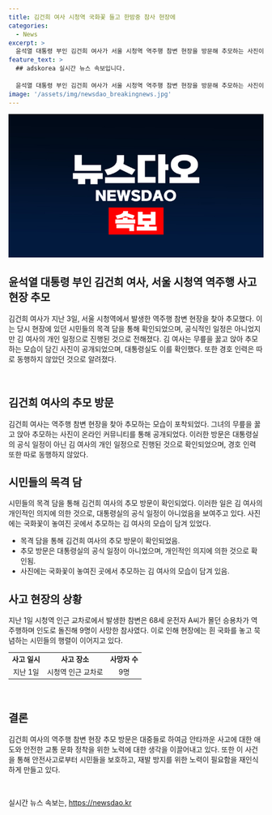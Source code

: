 ```yaml
---
title: 김건희 여사 시청역 국화꽃 들고 한밤중 참사 현장에
categories:
  - News
excerpt: >
  윤석열 대통령 부인 김건희 여사가 서울 시청역 역주행 참변 현장을 방문해 추모하는 사진이 온라인에 공개되었고, 이로 인해 화제가 되고 있다. 김 여사는 국화가 놓인 곳에서 무릎을 꿇고 앉아 추모하는 모습이 담겨 있으며, 대통령실은 해당 사실을 확인했다. 이는 김 여사의 개인 일정으로, 경호 인력 없이 진행된 것으로 알려졌다. 지난 1일 발생한 참사로 9명이 사망한 이 사건은 여전히 국민들의 관심을 끌고 있다.
feature_text: >
  ## adskorea 실시간 뉴스 속보입니다.

  윤석열 대통령 부인 김건희 여사가 서울 시청역 역주행 참변 현장을 방문해 추모하는 사진이 온라인에 공개되었고, 이로 인해 화제가 되고 있다. 김 여사는 국화가 놓인 곳에서 무릎을 꿇고 앉아 추모하는 모습이 담겨 있으며, 대통령실은 해당 사실을 확인했다. 이는 김 여사의 개인 일정으로, 경호 인력 없이 진행된 것으로 알려졌다. 지난 1일 발생한 참사로 9명이 사망한 이 사건은 여전히 국민들의 관심을 끌고 있다.
image: '/assets/img/newsdao_breakingnews.jpg'
---
```


<p><img src="/assets/img/newsdao_breakingnews.jpg" alt="adskorea 속보" /></p>

<h2 data-ke-size="size26">윤석열 대통령 부인 김건희 여사, 서울 시청역 역주행 사고 현장 추모</h2>

<p>김건희 여사가 지난 3일, 서울 시청역에서 발생한 역주행 참변 현장을 찾아 추모했다. 이는 당시 현장에 있던 시민들의 목격 담을 통해 확인되었으며, 공식적인 일정은 아니었지만 김 여사의 개인 일정으로 진행된 것으로 전해졌다. 김 여사는 무릎을 꿇고 앉아 추모하는 모습이 담긴 사진이 공개되었으며, 대통령실도 이를 확인했다. 또한 경호 인력은 따로 동행하지 않았던 것으로 알려졌다.</p>

<p data-ke-size="size16">&nbsp;</p>

<h2 data-ke-size="size26">김건희 여사의 추모 방문</h2>

<p>김건희 여사는 역주행 참변 현장을 찾아 추모하는 모습이 포착되었다. 그녀의 무릎을 꿇고 앉아 추모하는 사진이 온라인 커뮤니티를 통해 공개되었다. 이러한 방문은 대통령실의 공식 일정이 아닌 김 여사의 개인 일정으로 진행된 것으로 확인되었으며, 경호 인력 또한 따로 동행하지 않았다.</p>

<h2 data-ke-size="size26">시민들의 목격 담</h2>

<p>시민들의 목격 담을 통해 김건희 여사의 추모 방문이 확인되었다. 이러한 일은 김 여사의 개인적인 의지에 의한 것으로, 대통령실의 공식 일정이 아니었음을 보여주고 있다. 사진에는 국화꽃이 놓여진 곳에서 추모하는 김 여사의 모습이 담겨 있었다.</p>

<ul>
  <li>목격 담을 통해 김건희 여사의 추모 방문이 확인되었음.</li>
  <li>추모 방문은 대통령실의 공식 일정이 아니었으며, 개인적인 의지에 의한 것으로 확인됨.</li>
  <li>사진에는 국화꽃이 놓여진 곳에서 추모하는 김 여사의 모습이 담겨 있음.</li>
</ul>

<h2 data-ke-size="size26">사고 현장의 상황</h2>

<p>지난 1일 시청역 인근 교차로에서 발생한 참변은 68세 운전자 A씨가 몰던 승용차가 역주행하며 인도로 돌진해 9명이 사망한 참사였다. 이로 인해 현장에는 흰 국화를 놓고 묵념하는 시민들의 행렬이 이어지고 있다.</p>

<table>
    <tr>
        <td style="text-align: center; height: 17px;"><b>사고 일시</b></td>
        <td style="text-align: center; height: 17px;"><b>사고 장소</b></td>
        <td style="text-align: center; height: 17px;"><b>사망자 수</b></td>
    </tr>
    <tr>
        <td style="text-align: center; height: 17px;">지난 1일</td>
        <td style="text-align: center; height: 17px;">시청역 인근 교차로</td>
        <td style="text-align: center; height: 17px;">9명</td>
    </tr>
</table>

<p data-ke-size="size16">&nbsp;</p>

<h2 data-ke-size="size26">결론</h2>

<p>김건희 여사의 역주행 참변 현장 추모 방문은 대중들로 하여금 안타까운 사고에 대한 애도와 안전한 교통 문화 정착을 위한 노력에 대한 생각을 이끌어내고 있다. 또한 이 사건을 통해 안전사고로부터 시민들을 보호하고, 재발 방지를 위한 노력이 필요함을 재인식하게 만들고 있다.</p>

<p data-ke-size="size16">&nbsp;</p>
실시간 뉴스 속보는, <a href="https://newsdao.kr" rel="dofollow">https://newsdao.kr</a>


